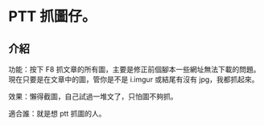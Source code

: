 # PTT 抓圖仔。

## 介紹

功能：按下 F8 抓文章的所有圖，主要是修正前個腳本一些網址無法下載的問題。
現在只要是在文章中的圖，管你是不是 i.imgur 或結尾有沒有 jpg，我都抓起來。

效果：懶得截圖，自己試過一堆文了，只怕圖不夠抓。

適合誰：就是想 ptt 抓圖的人。
